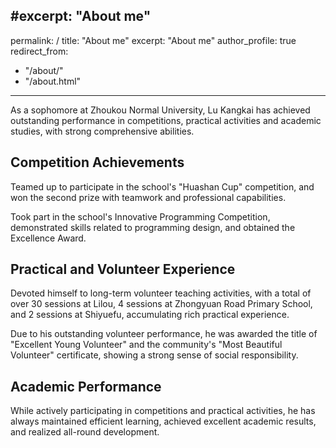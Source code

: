 #excerpt: "About me"
---
permalink: /
title: "About me"
excerpt: "About me"
author_profile: true
redirect_from: 
  - "/about/"
  - "/about.html"
---


As a sophomore at Zhoukou Normal University, Lu Kangkai has achieved outstanding performance in competitions, practical activities and academic studies, with strong comprehensive abilities.


## Competition Achievements
Teamed up to participate in the school's "Huashan Cup" competition, and won the second prize with teamwork and professional capabilities.

Took part in the school's Innovative Programming Competition, demonstrated skills related to programming design, and obtained the Excellence Award.

## Practical and Volunteer Experience
Devoted himself to long-term volunteer teaching activities, with a total of over 30 sessions at Lilou, 4 sessions at Zhongyuan Road Primary School, and 2 sessions at Shiyuefu, accumulating rich practical experience.

Due to his outstanding volunteer performance, he was awarded the title of "Excellent Young Volunteer" and the community's "Most Beautiful Volunteer" certificate, showing a strong sense of social responsibility.

## Academic Performance
While actively participating in competitions and practical activities, he has always maintained efficient learning, achieved excellent academic results, and realized all-round development.
